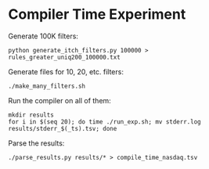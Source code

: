 # Compiler Time Experiment

Generate 100K filters:

    python generate_itch_filters.py 100000 > rules_greater_uniq200_100000.txt

Generate files for 10, 20, etc. filters:

    ./make_many_filters.sh

Run the compiler on all of them:

    mkdir results
    for i in $(seq 20); do time ./run_exp.sh; mv stderr.log results/stderr_$(_ts).tsv; done

Parse the results:

    ./parse_results.py results/* > compile_time_nasdaq.tsv
